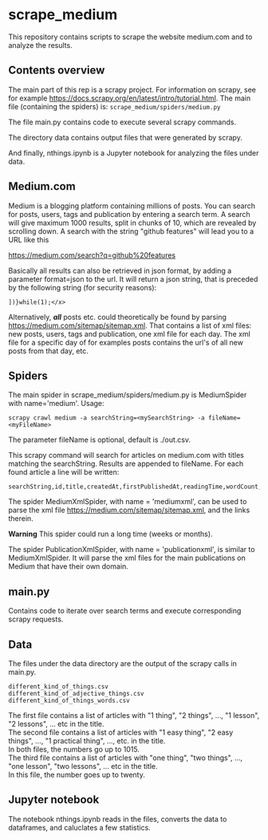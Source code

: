 # scrape_medium

This repository contains scripts to scrape the website medium.com and to analyze the results.

## Contents overview

The main part of this rep is a scrapy project.
For information on scrapy, see for example https://docs.scrapy.org/en/latest/intro/tutorial.html.
The main file (containing the spiders) is: `scrape_medium/spiders/medium.py`

The file main.py contains code to execute several scrapy commands.

The directory data contains output files that were generated by scrapy.

And finally, nthings.ipynb is a Jupyter notebook for analyzing the files under data.

## Medium.com 

Medium is a blogging platform containing millions of posts. 
You can search for posts, users, tags and publication by entering a search term. A search will give maximum 1000 results, split in chunks of 10, which are revealed by scrolling down. A search with the string "github features" will lead you to a URL like this

https://medium.com/search?q=github%20features

Basically all results can also be retrieved in json format, by adding a parameter format=json to the url.
It will return a json string, that is preceded by the following string (for security reasons):
```
])}while(1);</x>
```

Alternatively, ***all*** posts etc. could theoretically be found by parsing https://medium.com/sitemap/sitemap.xml.
That contains a list of xml files: new posts, users, tags and publication, one xml file for each day.
The xml file for a specific day of for examples posts contains the url's of all new posts from that day, etc.


## Spiders

The main spider in scrape_medium/spiders/medium.py is MediumSpider with name='medium'.
Usage:
```
scrapy crawl medium -a searchString=<mySearchString> -a fileName=<myFileName>
```

The parameter fileName is optional, default is ./out.csv.

This scrapy command will search for articles on medium.com with titles matching the searchString.
Results are appended to fileName. For each found article a line will be written:
```
searchString,id,title,createdAt,firstPublishedAt,readingTime,wordCount,totalClapCount
```

The spider MediumXmlSpider, with name = 'mediumxml', can be used to parse the xml file https://medium.com/sitemap/sitemap.xml, and the links therein.

**Warning** 
This spider could run a long time (weeks or months). 

The spider PublicationXmlSpider, with name = 'publicationxml', is similar to MediumXmlSpider. It will parse the xml files for the main publications on Medium that have their own domain.  

## main.py

Contains code to iterate over search terms and execute corresponding scrapy requests. 

## Data

The files under the data directory are the output of the scrapy calls in main.py.
```
different_kind_of_things.csv
different_kind_of_adjective_things.csv
different_kind_of_things_words.csv
```
The first file contains a list of articles with "1 thing", "2 things", ..., "1 lesson", "2 lessons", ... etc in the title.\
The second file contains a list of articles with "1 easy thing", "2 easy things", ..., "1 practical thing", ..., etc. in the title.\
In both files, the numbers go up to 1015.\
The third file contains a list of articles with "one thing", "two things", ..., "one lesson", "two lessons", ... etc in the title.\
In this file, the number goes up to twenty. 

## Jupyter notebook

The notebook nthings.ipynb reads in the files, converts the data to dataframes, and caluclates a few statistics.



